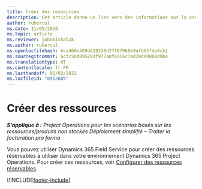 ```yaml
---
title: Créer des ressources
description: Cet article donne un lien vers des informations sur la création de ressources réservables.
author: ruhercul
ms.date: 11/05/2020
ms.topic: article
ms.reviewer: johnmichalak
ms.author: ruhercul
ms.openlocfilehash: bcd460c489d428238d27f87968e9afb62fde0cb1
ms.sourcegitcommit: 6cfc50d89528df977a8f6a55c1ad39d99800d9b4
ms.translationtype: HT
ms.contentlocale: fr-FR
ms.lasthandoff: 06/03/2022
ms.locfileid: "8912605"
---
```

# <a name="create-resources"></a>Créer des ressources

_**S’applique à :** Project Operations pour les scénarios basés sur les ressources/produits non stockés Déploiement simplifié – Traiter la facturation pro forma_

Vous pouvez utiliser Dynamics 365 Field Service pour créer des ressources réservables à utiliser dans votre environnement Dynamics 365 Project Operations. Pour créer ces ressources, voir [Configurer des ressources réservables](/dynamics365/field-service/set-up-bookable-resources).


[!INCLUDE[footer-include](../includes/footer-banner.md)]